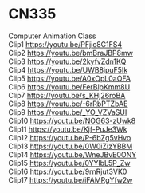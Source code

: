 # CN335
Computer Animation Class  
Clip1 https://youtu.be/PFjic8C1FS4  
Clip2 https://youtu.be/bmBraJBP8mw  
Clip3 https://youtu.be/2kyfvZdn1KQ  
Clip4 https://youtu.be/UWB8jpuF5Ik  
Clip5 https://youtu.be/A0xOpL0aOFA  
Clip6 https://youtu.be/FerBlpKmm8U  
Clip7 https://youtu.be/s_KHj26roBA  
Clip8 https://youtu.be/-6rRbPTZbAE  
Clip9 https://youtu.be/_YO_VZVaSUI  
Clip10 https://youtu.be/NOG63-zUwk8  
Clip11 https://youtu.be/Kjf-PuJe3Wk  
Clip12 https://youtu.be/P-6bZg5vHvo  
Clip13 https://youtu.be/0W0iZizYBBM  
Clip14 https://youtu.be/WneJBvE0ONY  
Clip15 https://youtu.be/0YYlbL5P_Zw  
Clip16 https://youtu.be/9rnRjut3VK0  
Clip17 https://youtu.be/iFAMRgYfw2w  
